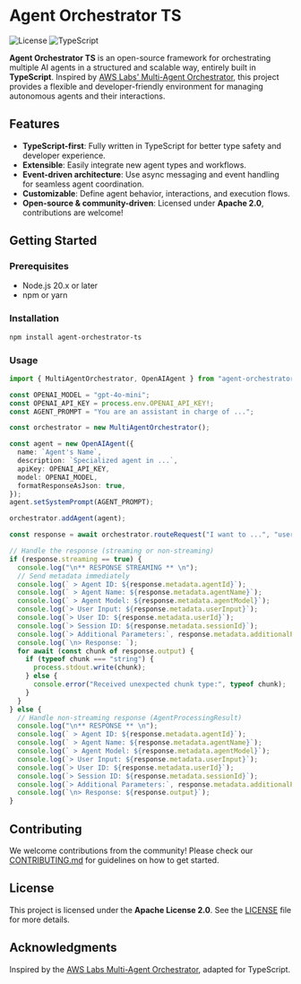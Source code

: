 # Agent Orchestrator TS

![License](https://img.shields.io/badge/license-Apache%202.0-blue.svg)
![TypeScript](https://img.shields.io/badge/language-TypeScript-blue)

**Agent Orchestrator TS** is an open-source framework for orchestrating multiple AI agents in a structured and scalable way, entirely built in **TypeScript**. Inspired by [AWS Labs' Multi-Agent Orchestrator](https://github.com/awslabs/multi-agent-orchestrator), this project provides a flexible and developer-friendly environment for managing autonomous agents and their interactions.

## Features

- **TypeScript-first**: Fully written in TypeScript for better type safety and developer experience.
- **Extensible**: Easily integrate new agent types and workflows.
- **Event-driven architecture**: Use async messaging and event handling for seamless agent coordination.
- **Customizable**: Define agent behavior, interactions, and execution flows.
- **Open-source & community-driven**: Licensed under **Apache 2.0**, contributions are welcome!

## Getting Started

### Prerequisites

- Node.js 20.x or later
- npm or yarn

### Installation

```sh
npm install agent-orchestrator-ts
```

### Usage

```ts
import { MultiAgentOrchestrator, OpenAIAgent } from "agent-orchestrator-ts";

const OPENAI_MODEL = "gpt-4o-mini";
const OPENAI_API_KEY = process.env.OPENAI_API_KEY!;
const AGENT_PROMPT = "You are an assistant in charge of ...";

const orchestrator = new MultiAgentOrchestrator();

const agent = new OpenAIAgent({
  name: `Agent's Name`,
  description: `Specialized agent in ...`,
  apiKey: OPENAI_API_KEY,
  model: OPENAI_MODEL,
  formatResponseAsJson: true,
});
agent.setSystemPrompt(AGENT_PROMPT);

orchestrator.addAgent(agent);

const response = await orchestrator.routeRequest("I want to ...", "userId", "sessionId");

// Handle the response (streaming or non-streaming)
if (response.streaming == true) {
  console.log("\n** RESPONSE STREAMING ** \n");
  // Send metadata immediately
  console.log(` > Agent ID: ${response.metadata.agentId}`);
  console.log(` > Agent Name: ${response.metadata.agentName}`);
  console.log(` > Agent Model: ${response.metadata.agentModel}`);
  console.log(`> User Input: ${response.metadata.userInput}`);
  console.log(`> User ID: ${response.metadata.userId}`);
  console.log(`> Session ID: ${response.metadata.sessionId}`);
  console.log(`> Additional Parameters:`, response.metadata.additionalParams);
  console.log(`\n> Response: `);
  for await (const chunk of response.output) {
    if (typeof chunk === "string") {
      process.stdout.write(chunk);
    } else {
      console.error("Received unexpected chunk type:", typeof chunk);
    }
  }
} else {
  // Handle non-streaming response (AgentProcessingResult)
  console.log("\n** RESPONSE ** \n");
  console.log(` > Agent ID: ${response.metadata.agentId}`);
  console.log(` > Agent Name: ${response.metadata.agentName}`);
  console.log(` > Agent Model: ${response.metadata.agentModel}`);
  console.log(`> User Input: ${response.metadata.userInput}`);
  console.log(`> User ID: ${response.metadata.userId}`);
  console.log(`> Session ID: ${response.metadata.sessionId}`);
  console.log(`> Additional Parameters:`, response.metadata.additionalParams);
  console.log(`\n> Response: ${response.output}`);
}
```

## Contributing

We welcome contributions from the community! Please check our [CONTRIBUTING.md](CONTRIBUTING.md) for guidelines on how to get started.

## License

This project is licensed under the **Apache License 2.0**. See the [LICENSE](LICENSE) file for more details.

## Acknowledgments

Inspired by the [AWS Labs Multi-Agent Orchestrator](https://github.com/awslabs/multi-agent-orchestrator), adapted for TypeScript.

